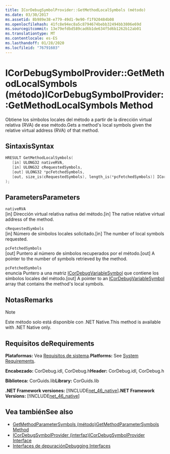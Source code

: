 ```yaml
---
title: ICorDebugSymbolProvider::GetMethodLocalSymbols (método)
ms.date: 03/30/2017
ms.assetid: 8b989e38-e779-49d1-9e90-f1f920484b08
ms.openlocfilehash: 41fc8e94ec8a5c8794674bebb32494bb3806e69d
ms.sourcegitcommit: 13e79efdbd589cad6b1de634f5d6b1262b12ab01
ms.translationtype: MT
ms.contentlocale: es-ES
ms.lasthandoff: 01/28/2020
ms.locfileid: "76791603"
---
```

# <a name="icordebugsymbolprovidergetmethodlocalsymbols-method"></a><span data-ttu-id="e73b4-102">ICorDebugSymbolProvider::GetMethodLocalSymbols (método)</span><span class="sxs-lookup"><span data-stu-id="e73b4-102">ICorDebugSymbolProvider::GetMethodLocalSymbols Method</span></span>
<span data-ttu-id="e73b4-103">Obtiene los símbolos locales del método a partir de la dirección virtual relativa (RVA) de ese método.</span><span class="sxs-lookup"><span data-stu-id="e73b4-103">Gets a method's local symbols given the relative virtual address (RVA) of that method.</span></span>  
  
## <a name="syntax"></a><span data-ttu-id="e73b4-104">Sintaxis</span><span class="sxs-lookup"><span data-stu-id="e73b4-104">Syntax</span></span>  
  
```cpp  
HRESULT GetMethodLocalSymbols(  
   [in] ULONG32 nativeRVA,  
   [in] ULONG32 cRequestedSymbols,  
   [out] ULONG32 *pcFetchedSymbols,  
   [out, size_is(cRequestedSymbols), length_is(*pcFetchedSymbols)] ICorDebugVariableSymbol *pSymbols[]  
);  
```  
  
## <a name="parameters"></a><span data-ttu-id="e73b4-105">Parameters</span><span class="sxs-lookup"><span data-stu-id="e73b4-105">Parameters</span></span>  
 `nativeRVA`  
 <span data-ttu-id="e73b4-106">[in] Dirección virtual relativa nativa del método.</span><span class="sxs-lookup"><span data-stu-id="e73b4-106">[in] The native relative virtual address of the method.</span></span>  
  
 `cRequestedSymbols`  
 <span data-ttu-id="e73b4-107">[in] Número de símbolos locales solicitado.</span><span class="sxs-lookup"><span data-stu-id="e73b4-107">[in] The number of local symbols requested.</span></span>  
  
 `pcFetchedSymbols`  
 <span data-ttu-id="e73b4-108">[out] Puntero al número de símbolos recuperados por el método.</span><span class="sxs-lookup"><span data-stu-id="e73b4-108">[out] A pointer to the number of symbols retrieved by the method.</span></span>  
  
 `pcFetchedSymbols`  
 <span data-ttu-id="e73b4-109">enuncia Puntero a una matriz [ICorDebugVariableSymbol](icordebugvariablesymbol-interface.md) que contiene los símbolos locales del método.</span><span class="sxs-lookup"><span data-stu-id="e73b4-109">[out] A pointer to an [ICorDebugVariableSymbol](icordebugvariablesymbol-interface.md) array that contains the method's local symbols.</span></span>  
  
## <a name="remarks"></a><span data-ttu-id="e73b4-110">Notas</span><span class="sxs-lookup"><span data-stu-id="e73b4-110">Remarks</span></span>  
  
> [!NOTE]
> <span data-ttu-id="e73b4-111">Este método solo está disponible con .NET Native.</span><span class="sxs-lookup"><span data-stu-id="e73b4-111">This method is available with .NET Native only.</span></span>  
  
## <a name="requirements"></a><span data-ttu-id="e73b4-112">Requisitos de</span><span class="sxs-lookup"><span data-stu-id="e73b4-112">Requirements</span></span>  
 <span data-ttu-id="e73b4-113">**Plataformas:** Vea [Requisitos de sistema](../../../../docs/framework/get-started/system-requirements.md).</span><span class="sxs-lookup"><span data-stu-id="e73b4-113">**Platforms:** See [System Requirements](../../../../docs/framework/get-started/system-requirements.md).</span></span>  
  
 <span data-ttu-id="e73b4-114">**Encabezado:** CorDebug.idl, CorDebug.h</span><span class="sxs-lookup"><span data-stu-id="e73b4-114">**Header:** CorDebug.idl, CorDebug.h</span></span>  
  
 <span data-ttu-id="e73b4-115">**Biblioteca:** CorGuids.lib</span><span class="sxs-lookup"><span data-stu-id="e73b4-115">**Library:** CorGuids.lib</span></span>  
  
 <span data-ttu-id="e73b4-116">**.NET Framework versiones:** [!INCLUDE[net_46_native](../../../../includes/net-46-native-md.md)]</span><span class="sxs-lookup"><span data-stu-id="e73b4-116">**.NET Framework Versions:** [!INCLUDE[net_46_native](../../../../includes/net-46-native-md.md)]</span></span>  
  
## <a name="see-also"></a><span data-ttu-id="e73b4-117">Vea también</span><span class="sxs-lookup"><span data-stu-id="e73b4-117">See also</span></span>

- [<span data-ttu-id="e73b4-118">GetMethodParameterSymbols (método)</span><span class="sxs-lookup"><span data-stu-id="e73b4-118">GetMethodParameterSymbols Method</span></span>](icordebugsymbolprovider-getmethodparametersymbols-method.md)
- [<span data-ttu-id="e73b4-119">ICorDebugSymbolProvider (interfaz)</span><span class="sxs-lookup"><span data-stu-id="e73b4-119">ICorDebugSymbolProvider Interface</span></span>](icordebugsymbolprovider-interface.md)
- [<span data-ttu-id="e73b4-120">Interfaces de depuración</span><span class="sxs-lookup"><span data-stu-id="e73b4-120">Debugging Interfaces</span></span>](debugging-interfaces.md)
